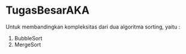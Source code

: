 # TugasBesarAKA
Untuk membandingkan kompleksitas dari dua algoritma sorting, yaitu :
1. BubbleSort
2. MergeSort
